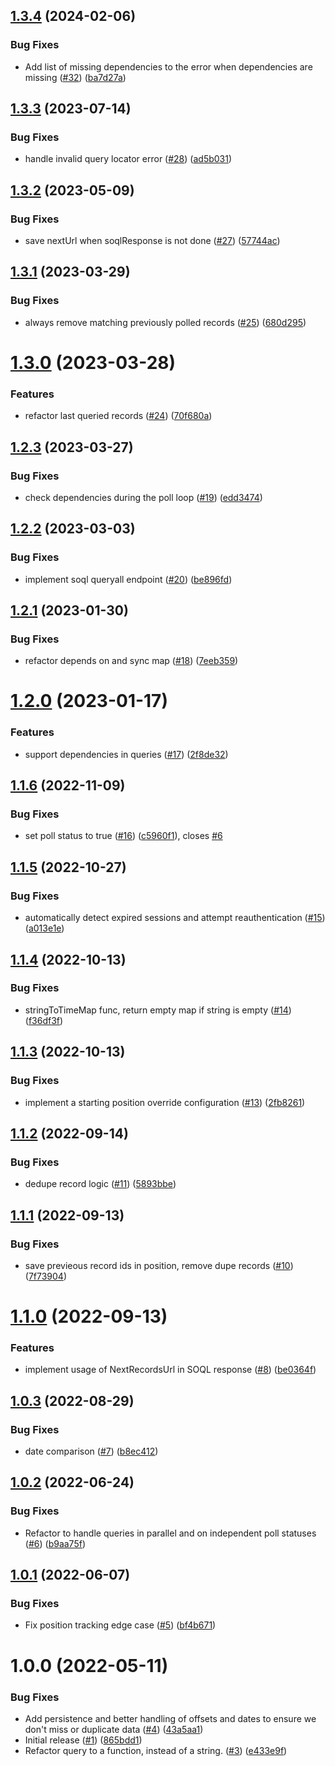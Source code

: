 ## [1.3.4](https://github.com/catalystsquad/salesforce-lightning-poller/compare/v1.3.3...v1.3.4) (2024-02-06)


### Bug Fixes

* Add list of missing dependencies to the error when dependencies are missing ([#32](https://github.com/catalystsquad/salesforce-lightning-poller/issues/32)) ([ba7d27a](https://github.com/catalystsquad/salesforce-lightning-poller/commit/ba7d27adb7dbed4580655d83de31710d129dd01d))

## [1.3.3](https://github.com/catalystsquad/salesforce-lightning-poller/compare/v1.3.2...v1.3.3) (2023-07-14)


### Bug Fixes

* handle invalid query locator error ([#28](https://github.com/catalystsquad/salesforce-lightning-poller/issues/28)) ([ad5b031](https://github.com/catalystsquad/salesforce-lightning-poller/commit/ad5b031c86905458837bf4fe85b33c1449957089))

## [1.3.2](https://github.com/catalystsquad/salesforce-lightning-poller/compare/v1.3.1...v1.3.2) (2023-05-09)


### Bug Fixes

* save nextUrl when soqlResponse is not done ([#27](https://github.com/catalystsquad/salesforce-lightning-poller/issues/27)) ([57744ac](https://github.com/catalystsquad/salesforce-lightning-poller/commit/57744acaaf7f4ea10d9874b080eae92c9a3ff5e9))

## [1.3.1](https://github.com/catalystsquad/salesforce-lightning-poller/compare/v1.3.0...v1.3.1) (2023-03-29)


### Bug Fixes

* always remove matching previously polled records ([#25](https://github.com/catalystsquad/salesforce-lightning-poller/issues/25)) ([680d295](https://github.com/catalystsquad/salesforce-lightning-poller/commit/680d29567416d6c34b51f122a876c399fecc86dd))

# [1.3.0](https://github.com/catalystsquad/salesforce-lightning-poller/compare/v1.2.3...v1.3.0) (2023-03-28)


### Features

* refactor last queried records  ([#24](https://github.com/catalystsquad/salesforce-lightning-poller/issues/24)) ([70f680a](https://github.com/catalystsquad/salesforce-lightning-poller/commit/70f680ad31a1b7476cf435584839d903f7d1a739))

## [1.2.3](https://github.com/catalystsquad/salesforce-lightning-poller/compare/v1.2.2...v1.2.3) (2023-03-27)


### Bug Fixes

* check dependencies during the poll loop ([#19](https://github.com/catalystsquad/salesforce-lightning-poller/issues/19)) ([edd3474](https://github.com/catalystsquad/salesforce-lightning-poller/commit/edd34743c08c970ffe7693248f7bf6e5defe913c))

## [1.2.2](https://github.com/catalystsquad/salesforce-lightning-poller/compare/v1.2.1...v1.2.2) (2023-03-03)


### Bug Fixes

* implement soql queryall endpoint ([#20](https://github.com/catalystsquad/salesforce-lightning-poller/issues/20)) ([be896fd](https://github.com/catalystsquad/salesforce-lightning-poller/commit/be896fd3abf15b73c90a89aabf3c69d28ff6f21c))

## [1.2.1](https://github.com/catalystsquad/salesforce-lightning-poller/compare/v1.2.0...v1.2.1) (2023-01-30)


### Bug Fixes

* refactor depends on and sync map ([#18](https://github.com/catalystsquad/salesforce-lightning-poller/issues/18)) ([7eeb359](https://github.com/catalystsquad/salesforce-lightning-poller/commit/7eeb3598c4a5199de28f7cdadc4f4f7fd9bf5db2))

# [1.2.0](https://github.com/catalystsquad/salesforce-lightning-poller/compare/v1.1.6...v1.2.0) (2023-01-17)


### Features

* support dependencies in queries ([#17](https://github.com/catalystsquad/salesforce-lightning-poller/issues/17)) ([2f8de32](https://github.com/catalystsquad/salesforce-lightning-poller/commit/2f8de327c2c7105a2411775bd62b1d8f3f90611b))

## [1.1.6](https://github.com/catalystsquad/salesforce-lightning-poller/compare/v1.1.5...v1.1.6) (2022-11-09)


### Bug Fixes

* set poll status to true ([#16](https://github.com/catalystsquad/salesforce-lightning-poller/issues/16)) ([c5960f1](https://github.com/catalystsquad/salesforce-lightning-poller/commit/c5960f1c91f172feefde378b07c47c854ac68c3f)), closes [#6](https://github.com/catalystsquad/salesforce-lightning-poller/issues/6)

## [1.1.5](https://github.com/catalystsquad/salesforce-lightning-poller/compare/v1.1.4...v1.1.5) (2022-10-27)


### Bug Fixes

* automatically detect expired sessions and attempt reauthentication ([#15](https://github.com/catalystsquad/salesforce-lightning-poller/issues/15)) ([a013e1e](https://github.com/catalystsquad/salesforce-lightning-poller/commit/a013e1e164689dde5991cd0f4472e19717fca8d8))

## [1.1.4](https://github.com/catalystsquad/salesforce-lightning-poller/compare/v1.1.3...v1.1.4) (2022-10-13)


### Bug Fixes

* stringToTimeMap func, return empty map if string is empty ([#14](https://github.com/catalystsquad/salesforce-lightning-poller/issues/14)) ([f36df3f](https://github.com/catalystsquad/salesforce-lightning-poller/commit/f36df3fc26d7a5b5e531fd3de4645ebf3c7393bd))

## [1.1.3](https://github.com/catalystsquad/salesforce-lightning-poller/compare/v1.1.2...v1.1.3) (2022-10-13)


### Bug Fixes

* implement a starting position override configuration ([#13](https://github.com/catalystsquad/salesforce-lightning-poller/issues/13)) ([2fb8261](https://github.com/catalystsquad/salesforce-lightning-poller/commit/2fb8261192a53f30bbe9d9a637b2a5e133cc483e))

## [1.1.2](https://github.com/catalystsquad/salesforce-lightning-poller/compare/v1.1.1...v1.1.2) (2022-09-14)


### Bug Fixes

* dedupe record logic ([#11](https://github.com/catalystsquad/salesforce-lightning-poller/issues/11)) ([5893bbe](https://github.com/catalystsquad/salesforce-lightning-poller/commit/5893bbe238679923a3dc8649b8e79ed6f72e34ca))

## [1.1.1](https://github.com/catalystsquad/salesforce-lightning-poller/compare/v1.1.0...v1.1.1) (2022-09-13)


### Bug Fixes

* save previeous record ids in position, remove dupe records ([#10](https://github.com/catalystsquad/salesforce-lightning-poller/issues/10)) ([7f73904](https://github.com/catalystsquad/salesforce-lightning-poller/commit/7f73904ecd2692134ab02b200c69726273833bdb))

# [1.1.0](https://github.com/catalystsquad/salesforce-lightning-poller/compare/v1.0.3...v1.1.0) (2022-09-13)


### Features

* implement usage of NextRecordsUrl in SOQL response ([#8](https://github.com/catalystsquad/salesforce-lightning-poller/issues/8)) ([be0364f](https://github.com/catalystsquad/salesforce-lightning-poller/commit/be0364f24e244a6db4a55446a800c12e993f1806))

## [1.0.3](https://github.com/catalystsquad/salesforce-lightning-poller/compare/v1.0.2...v1.0.3) (2022-08-29)


### Bug Fixes

* date comparison ([#7](https://github.com/catalystsquad/salesforce-lightning-poller/issues/7)) ([b8ec412](https://github.com/catalystsquad/salesforce-lightning-poller/commit/b8ec41297288c4fee5f14d70b16f9ccf36b81016))

## [1.0.2](https://github.com/catalystsquad/repo-name/compare/v1.0.1...v1.0.2) (2022-06-24)


### Bug Fixes

* Refactor to handle queries in parallel and on independent poll statuses ([#6](https://github.com/catalystsquad/repo-name/issues/6)) ([b9aa75f](https://github.com/catalystsquad/repo-name/commit/b9aa75f27fb29b4a212d32f47d60fd00145c6435))

## [1.0.1](https://github.com/catalystsquad/repo-name/compare/v1.0.0...v1.0.1) (2022-06-07)


### Bug Fixes

* Fix position tracking edge case ([#5](https://github.com/catalystsquad/repo-name/issues/5)) ([bf4b671](https://github.com/catalystsquad/repo-name/commit/bf4b671ffc2d36ade768892eb3fba1a2263b165a))

# 1.0.0 (2022-05-11)


### Bug Fixes

* Add persistence and better handling of offsets and dates to ensure we don't miss or duplicate data ([#4](https://github.com/catalystsquad/repo-name/issues/4)) ([43a5aa1](https://github.com/catalystsquad/repo-name/commit/43a5aa1bf236ca8e9e2c708c4724ac163149360f))
* Initial release ([#1](https://github.com/catalystsquad/repo-name/issues/1)) ([865bdd1](https://github.com/catalystsquad/repo-name/commit/865bdd198042d1988bb88c393fc3f3afbac14890))
* Refactor query to a function, instead of a string. ([#3](https://github.com/catalystsquad/repo-name/issues/3)) ([e433e9f](https://github.com/catalystsquad/repo-name/commit/e433e9ff81dfceb7175e6af6e9f8450d04c0eede))
